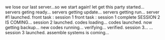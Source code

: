 we lose our last server...so we start again!
let get this party started...
servers geting ready...
servers getting update...
servers getting run...
server #1 launched.
front task : session 1
front task : session 1 complete
SESSION 2 IS COMING...
session 2 launched.
codes loading...
codes launched.
now getting backup...
new codes running...
verifying...
verified.
session 3...
...
session 3 launched.
assemble systems
is coming...
